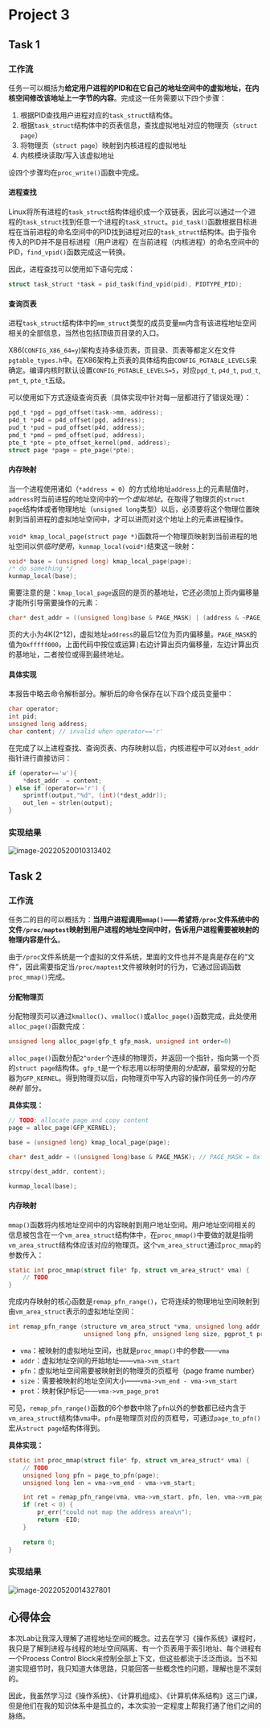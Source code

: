 # Project 3

## Task 1

### 工作流

任务一可以概括为**给定用户进程的PID和在它自己的地址空间中的虚拟地址，在内核空间修改该地址上一字节的内容**。完成这一任务需要以下四个步骤：

1. 根据PID查找用户进程对应的`task_struct`结构体。
2. 根据`task_struct`结构体中的页表信息，查找虚拟地址对应的物理页（`struct page`）
3. 将物理页（`struct page`）映射到内核进程的虚拟地址
4. 内核模块读取/写入该虚拟地址

设四个步骤均在`proc_write()`函数中完成。

#### 进程查找

Linux将所有进程的`task_struct`结构体组织成一个双链表，因此可以通过一个进程的`task_struct`找到任意一个进程的`task_struct`。`pid_task()`函数根据目标进程在当前进程的命名空间中的PID找到进程对应的`task_struct`结构体。由于指令传入的PID并不是目标进程（用户进程）在当前进程（内核进程）的命名空间中的PID，`find_vpid()`函数完成这一转换。

因此，进程查找可以使用如下语句完成：

```C
struct task_struct *task = pid_task(find_vpid(pid), PIDTYPE_PID);
```

#### 查询页表

进程`task_struct`结构体中的`mm_struct`类型的成员变量`mm`内含有该进程地址空间相关的全部信息，当然也包括顶级页目录的入口。

X86(`CONFIG_X86_64=y`)架构支持多级页表，页目录、页表等都定义在文件`pgtable_types.h`中。在X86架构上页表的具体结构由`CONFIG_PGTABLE_LEVELS`来确定。编译内核时默认设置`CONFIG_PGTABLE_LEVELS=5`，对应`pgd_t`, `p4d_t`, `pud_t`, `pmt_t`, `pte_t`五级。

可以使用如下方式逐级查询页表（具体实现中针对每一层都进行了错误处理）：

```C
pgd_t *pgd = pgd_offset(task->mm, address);
p4d_t *p4d = p4d_offset(pgd, address);
pud_t *pud = pud_offset(p4d, address);
pmd_t *pmd = pmd_offset(pud, address);
pte_t *pte = pte_offset_kernel(pmd, address);
struct page *page = pte_page(*pte);

```

#### 内存映射

当一个进程使用诸如（`*address = 0`）的方式给地址`address`上的元素赋值时，`address`时当前进程的地址空间中的一个*虚拟地址*。在取得了物理页的`struct page`结构体或者物理地址（`unsigned long`类型）以后，必须要将这个物理位置映射到当前进程的虚拟地址空间中，才可以进而对这个地址上的元素进程操作。

`void* kmap_local_page(struct page *)`函数将一个物理页映射到当前进程的地址空间以供*临时使用*，`kunmap_local(void*)`结束这一映射：

```C
void* base = (unsigned long) kmap_local_page(page);
/* do something */
kunmap_local(base);
```

需要注意的是：`kmap_local_page`返回的是页的基地址，它还必须加上页内偏移量才能所引导需要操作的元素：

```C
char* dest_addr = ((unsigned long)base & PAGE_MASK) | (address & ~PAGE_MASK); // PAGE_MASK = 0xfffff000
```

页的大小为4K(2^12)，虚拟地址`address`的最后12位为页内偏移量。`PAGE_MASK`的值为`0xfffff000`，上面代码中按位或运算`|`右边计算出页内偏移量，左边计算出页的基地址，二者按位或得到最终地址。

#### 具体实现

本报告中略去命令解析部分。解析后的命令保存在以下四个成员变量中：

```C
char operator;
int pid;
unsigned long address;
char content; // invalid when operator=='r'
```

在完成了以上进程查找、查询页表、内存映射以后，内核进程中可以对`dest_addr`指针进行直接访问：

```c
if (operator=='w'){
    *dest_addr  = content;
} else if (operator=='r') {
    sprintf(output,"%d", (int)(*dest_addr));
    out_len = strlen(output);
}
```

### 实现结果

![image-20220520010313402](https://michael-picgo.obs.cn-east-3.myhuaweicloud.com/img/image-20220520010313402.png)

## Task 2

### 工作流

任务二的目的可以概括为：**当用户进程调用`mmap()`——希望将`/proc`文件系统中的文件`/proc/maptest`映射到用户进程的地址空间中时，告诉用户进程需要被映射的物理内容是什么**。

由于`/proc`文件系统是一个虚拟的文件系统，里面的文件也并不是真是存在的“文件”，因此需要指定当`/proc/maptest`文件被映射时的行为，它通过回调函数`proc_mmap()`完成。

#### 分配物理页

分配物理页可以通过`kmalloc()`、`vmalloc()`或`alloc_page()`函数完成，此处使用`alloc_page()`函数完成：

```C
unsigned long alloc_page(gfp_t gfp_mask, unsigned int order=0)
```

`alloc_page()`函数分配`2^order`个连续的物理页，并返回一个指针，指向第一个页的`struct page`结构体。`gfp_t`是一个标志用以标明使用的*分配器*，最常规的分配器为`GFP_KERNEL`。得到物理页以后，向物理页中写入内容的操作同任务一的*内存映射* 部分。

**具体实现：**

```C
// TODO: allocate page and copy content
page = alloc_page(GFP_KERNEL);

base = (unsigned long) kmap_local_page(page);

char* dest_addr = ((unsigned long)base & PAGE_MASK); // PAGE_MASK = 0xfffff000

strcpy(dest_addr, content);

kunmap_local(base);
```

#### 内存映射

`mmap()`函数将内核地址空间中的内容映射到用户地址空间。用户地址空间相关的信息被包含在一个`vm_area_struct`结构体中，在`proc_mmap()`中要做的就是指明`vm_area_struct`结构体应该对应的物理页。这个`vm_area_struct`通过`proc_mmap`的参数传入：

```C
static int proc_mmap(struct file* fp, struct vm_area_struct* vma) {
    // TODO
}
```

完成内存映射的核心函数是`remap_pfn_range()`，它将连续的物理地址空间映射到由`vm_area_struct`表示的虚拟地址空间：

```C
int remap_pfn_range (structure vm_area_struct *vma, unsigned long addr,
                     unsigned long pfn, unsigned long size, pgprot_t prot);
```

* `vma`：被映射的虚拟地址空间，也就是`proc_mmap()`中的参数——`vma`
* `addr`：虚拟地址空间的开始地址——`vma->vm_start`
* `pfn`：虚拟地址空间需要被映射到的物理页的页框号（page frame number）
* `size`：需要被映射的地址空间大小——`vma->vm_end - vma->vm_start`
* `prot`：映射保护标记——`vma->vm_page_prot`

可见，`remap_pfn_range()`函数的6个参数中除了`pfn`以外的参数都已经内含于`vm_area_struct`结构体`vma`中。`pfn`是物理页对应的页框号，可通过`page_to_pfn()`宏从`struct page`结构体得到。

**具体实现：**

```C
static int proc_mmap(struct file* fp, struct vm_area_struct* vma) {
    // TODO
    unsigned long pfn = page_to_pfn(page);
    unsigned long len = vma->vm_end - vma->vm_start;

    int ret = remap_pfn_range(vma, vma->vm_start, pfn, len, vma->vm_page_prot);
    if (ret < 0) {
        pr_err("could not map the address area\n");
        return -EIO;
    }
    
    return 0;
}
```

### 实现结果

![image-20220520014327801](https://michael-picgo.obs.cn-east-3.myhuaweicloud.com/img/image-20220520014327801.png)

## 心得体会

本次Lab让我深入理解了进程地址空间的概念。过去在学习《操作系统》课程时，我只是了解到进程与线程的地址空间隔离、有一个页表用于索引地址、每个进程有一个Process Control Block来控制全部上下文，但这些都流于泛泛而谈。当不知道实现细节时，我只知道大体思路，只能回答一些概念性的问题，理解也是不深刻的。

因此，我虽然学习过《操作系统》、《计算机组成》、《计算机体系结构》这三门课，但是他们在我的知识体系中是孤立的，本次实验一定程度上帮我打通了他们之间的脉络。


